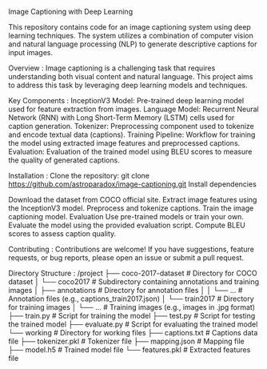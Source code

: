 Image Captioning with Deep Learning

This repository contains code for an image captioning system using deep learning techniques. The system utilizes a combination of computer vision and natural language processing (NLP) to generate descriptive captions for input images.

Overview :
Image captioning is a challenging task that requires understanding both visual content and natural language. This project aims to address this task by leveraging deep learning models and techniques.

Key Components :
InceptionV3 Model: Pre-trained deep learning model used for feature extraction from images.
Language Model: Recurrent Neural Network (RNN) with Long Short-Term Memory (LSTM) cells used for caption generation.
Tokenizer: Preprocessing component used to tokenize and encode textual data (captions).
Training Pipeline: Workflow for training the model using extracted image features and preprocessed captions.
Evaluation: Evaluation of the trained model using BLEU scores to measure the quality of generated captions.

Installation :
Clone the repository:
git clone https://github.com/astroparadox/image-captioning.git
Install dependencies


Download the dataset from COCO official site.
Extract image features using the InceptionV3 model.
Preprocess and tokenize captions.
Train the image captioning model.
Evaluation
Use pre-trained models or train your own.
Evaluate the model using the provided evaluation script.
Compute BLEU scores to assess caption quality.


Contributing :
Contributions are welcome! If you have suggestions, feature requests, or bug reports, please open an issue or submit a pull request.

Directory Structure :
/project
├── coco-2017-dataset         # Directory for COCO dataset
│   └── coco2017              # Subdirectory containing annotations and training images
│       ├── annotations       # Directory for annotation files
│       │   └── ...           # Annotation files (e.g., captions_train2017.json)
│       └── train2017         # Directory for training images
│           └── ...           # Training images (e.g., images in .jpg format)
├── train.py              # Script for training the model
├── test.py               # Script for testing the trained model
├── evaluate.py           # Script for evaluating the trained model
└── working                   # Directory for working files
    ├── captions.txt          # Captions data file
    ├── tokenizer.pkl         # Tokenizer file
    ├── mapping.json          # Mapping file
    ├── model.h5              # Trained model file
    └── features.pkl          # Extracted features file
